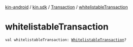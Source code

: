 [kin-android](../../index.md) / [kin.sdk](../index.md) / [Transaction](index.md) / [whitelistableTransaction](./whitelistable-transaction.md)

# whitelistableTransaction

`val whitelistableTransaction: `[`WhitelistableTransaction`](../-whitelistable-transaction/index.md)`?`
